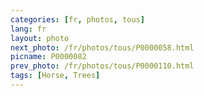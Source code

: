 ```yaml
---
categories: [fr, photos, tous]
lang: fr
layout: photo
next_photo: /fr/photos/tous/P0000058.html
picname: P0000082
prev_photo: /fr/photos/tous/P0000110.html
tags: [Horse, Trees]
---
```

